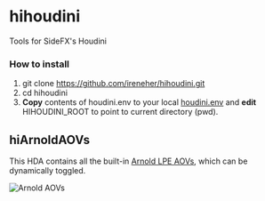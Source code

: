 # hihoudini
Tools for SideFX's Houdini

### How to install
1. git clone https://github.com/ireneher/hihoudini.git
2. cd hihoudini
3. **Copy** contents of houdini.env to your local 
[houdini.env](https://www.sidefx.com/docs/houdini/basics/config_env.html)
and **edit** HIHOUDINI_ROOT to point to current directory (pwd).

## hiArnoldAOVs
This HDA contains all the built-in 
[Arnold LPE AOVs](https://docs.arnoldrenderer.com/display/A5ARP/Light+Path+Expression+AOVs), 
which can be dynamically toggled.

![Arnold AOVs](doc/images/arnoldaovs/example.gif)
